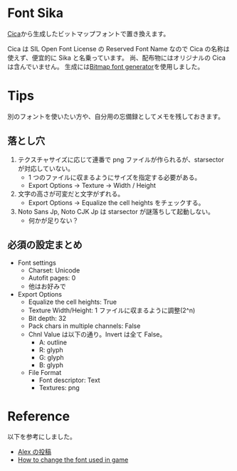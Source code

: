 # Font Sika

[Cica](https://github.com/miiton/Cica)から生成したビットマップフォントで置き換えます。

Cica は SIL Open Font License の Reserved Font Name なので Cica の名称は使えず、便宜的に Sika と名乗っています。
尚、配布物にはオリジナルの Cica は含んでいません。
生成には[Bitmap font generator](https://www.angelcode.com/products/bmfont/)を使用しました。

# Tips

別のフォントを使いたい方や、自分用の忘備録としてメモを残しておきます。

## 落とし穴

1. テクスチャサイズに応じて連番で png ファイルが作られるが、starsector が対応していない。
    - 1 つのファイルに収まるようにサイズを指定する必要がある。
    - Export Options -> Texture -> Width / Height
2. 文字の高さが可変だと文字がずれる。
    - Export Options -> Equalize the cell heights をチェックする。
3. Noto Sans Jp, Noto CJK Jp は starsector が謎落ちして起動しない。
    - 何かが足りない？

## 必須の設定まとめ

-   Font settings
    -   Charset: Unicode
    -   Autofit pages: 0
    -   他はお好みで
-   Export Options
    -   Equalize the cell heights: True
    -   Texture Width/Height: 1 ファイルに収まるように調整(2^n)
    -   Bit depth: 32
    -   Pack chars in multiple channels: False
    -   Chnl Value は以下の通り。Invert は全て False。
        -   A: outline
        -   R: glyph
        -   G: glyph
        -   B: glyph
    -   File Format
        -   Font descriptor: Text
        -   Textures: png

# Reference

以下を参考にしました。

-   [Alex の投稿](https://fractalsoftworks.com/forum/index.php?topic=17921.msg281079#msg281079)
-   [How to change the font used in game](https://fractalsoftworks.com/forum/index.php?topic=5481.0)
